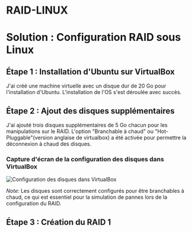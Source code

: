 # RAID-LINUX
# Solution : Configuration RAID sous Linux

## Étape 1 : Installation d'Ubuntu sur VirtualBox

J'ai créé une machine virtuelle avec un disque dur de 20 Go pour l'installation d'Ubuntu. L'installation de l'OS s'est déroulée avec succès.

## Étape 2 : Ajout des disques supplémentaires

J'ai ajouté trois disques supplémentaires de 5 Go chacun pour les manipulations sur le RAID. L'option "Branchable à chaud" ou "Hot-Pluggable"(version anglaise de virtualbox) a été activée pour permettre la déconnexion à chaud des disques.

### Capture d'écran de la configuration des disques dans VirtualBox

![Configuration des disques dans VirtualBox](chemin/vers/ta/capture.png)

*Note*: Les disques sont correctement configurés pour être branchables à chaud, ce qui est essentiel pour la simulation de pannes lors de la configuration du RAID.

## Étape 3 : Création du RAID 1
